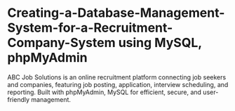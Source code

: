 # Creating-a-Database-Management-System-for-a-Recruitment-Company-System using MySQL, phpMyAdmin
ABC Job Solutions is an online recruitment platform connecting job seekers and companies, featuring job posting, application, interview scheduling, and reporting. Built with phpMyAdmin, MySQL for efficient, secure, and user-friendly management.
